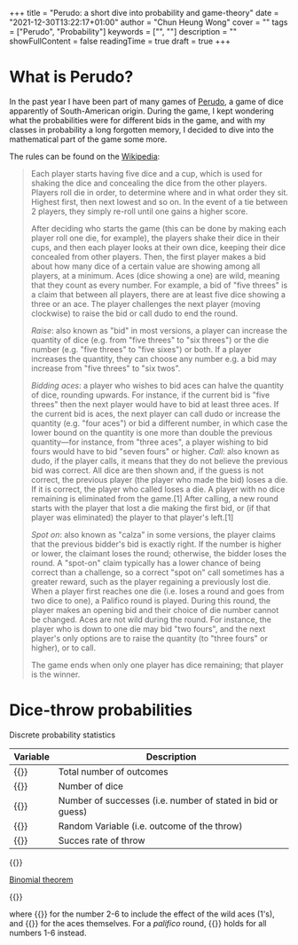 +++ 
title = "Perudo: a short dive into probability and game-theory" 
date = "2021-12-30T13:22:17+01:00" 
author = "Chun Heung Wong"
cover = "" 
tags = ["Perudo", "Probability"] 
keywords = ["", ""] 
description = "" 
showFullContent = false
readingTime = true 
draft = true
+++

# What is Perudo?
In the past year I have been part of many games of [Perudo](https://en.wikipedia.org/wiki/Dudo), a game of dice apparently of South-American origin. During the game, I kept wondering what the probabilities were for different bids in the game, and with my classes in probability a long forgotten memory, I decided to dive into the mathematical part of the game some more. 

The rules can be found on the [Wikipedia](https://en.wikipedia.org/wiki/Dudo):
> Each player starts having five dice and a cup, which is used for shaking the dice and concealing the dice from the other players. Players roll die in order, to determine where and in what order they sit. Highest first, then next lowest and so on. In the event of a tie between 2 players, they simply re-roll until one gains a higher score. 
> 
> After deciding who starts the game (this can be done by making each player roll one die, for example), the players shake their dice in their cups, and then each player looks at their own dice, keeping their dice concealed from other players. Then, the first player makes a bid about how many dice of a certain value are showing among all players, at a minimum. Aces (dice showing a one) are wild, meaning that they count as every number. For example, a bid of "five threes" is a claim that between all players, there are at least five dice showing a three or an ace. The player challenges the next player (moving clockwise) to raise the bid or call dudo to end the round.
> 
> *Raise*: also known as "bid" in most versions, a player can increase the quantity of dice (e.g. from "five threes" to "six threes") or the die number (e.g. "five threes" to "five sixes") or both. If a player increases the quantity, they can choose any number e.g. a bid may increase from "five threes" to "six twos".
> 
> *Bidding aces*: a player who wishes to bid aces can halve the quantity of dice, rounding upwards. For instance, if the current bid is "five threes" then the next player would have to bid at least three aces. If the current bid is aces, the next player can call dudo or increase the quantity (e.g. "four aces") or bid a different number, in which case the lower bound on the quantity is one more than double the previous quantity—for instance, from "three aces", a player wishing to bid fours would have to bid "seven fours" or higher.
> *Call*: also known as dudo, if the player calls, it means that they do not believe the previous bid was correct. All dice are then shown and, if the guess is not correct, the previous player (the player who made the bid) loses a die. If it is correct, the player who called loses a die. A player with no dice remaining is eliminated from the game.[1] After calling, a new round starts with the player that lost a die making the first bid, or (if that player was eliminated) the player to that player's left.[1]
>
> *Spot on*: also known as "calza" in some versions, the player claims that the previous bidder's bid is exactly right. If the number is higher or lower, the claimant loses the round; otherwise, the bidder loses the round. A "spot-on" claim typically has a lower chance of being correct than a challenge, so a correct "spot on" call sometimes has a greater reward, such as the player regaining a previously lost die.
When a player first reaches one die (i.e. loses a round and goes from two dice to one), a Palifico round is played. During this round, the player makes an opening bid and their choice of die number cannot be changed. Aces are not wild during the round. For instance, the player who is down to one die may bid "two fours", and the next player's only options are to raise the quantity (to "three fours" or higher), or to call.
>
> The game ends when only one player has dice remaining; that player is the winner.

# Dice-throw probabilities
Discrete probability statistics

| Variable | Description |
| --- | --- |
| {{<equation src="O">}} | Total number of outcomes |
| {{<equation src="n">}} | Number of dice |
| {{<equation src="k">}} | Number of successes (i.e. number of stated in bid or guess) |
| {{<equation src="X">}} | Random Variable (i.e. outcome of the throw) |
| {{<equation src="p">}} | Succes rate of throw | 

{{<equation src="N = 6^D" position="center">}}



[Binomial theorem](https://en.wikipedia.org/wiki/Binomial_distribution)

{{<equation src="Pr(X = k) = {n \choose k} p^k (1-p)^{n-k}">}}

where {{<equation src="p=2/6">}} for the number 2-6 to include the effect of the wild aces (1's), and {{<equation src="p=1/6">}} for the aces themselves. For a *palifico* round, {{<equation src="p=1/6">}} holds for all numbers 1-6 instead.